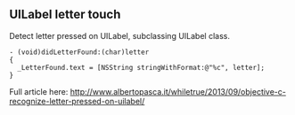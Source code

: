 ## UILabel letter touch


Detect letter pressed on UILabel, subclassing UILabel class.


```
- (void)didLetterFound:(char)letter
{
  _LetterFound.text = [NSString stringWithFormat:@"%c", letter];
}
```


Full article here: http://www.albertopasca.it/whiletrue/2013/09/objective-c-recognize-letter-pressed-on-uilabel/


